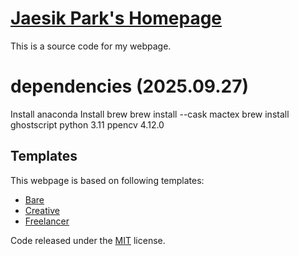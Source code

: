 # [Jaesik Park's Homepage](http://jaesik.info/)

This is a source code for my webpage.

# dependencies (2025.09.27)
Install anaconda
Install brew
brew install --cask mactex
brew install ghostscript
python 3.11
ppencv 4.12.0


## Templates

This webpage is based on following templates:
* [Bare](http://startbootstrap.com/template-overviews/bare/)
* [Creative](http://startbootstrap.com/template-overviews/creative)
* [Freelancer](https://startbootstrap.com/template-overviews/freelancer/)

Code released under the [MIT](https://github.com/BlackrockDigital/startbootstrap-bare/blob/gh-pages/LICENSE) license.
